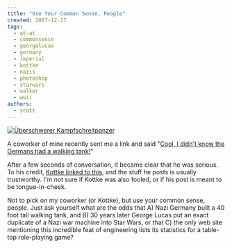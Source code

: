 ```yaml
---
title: "Use Your Common Sense, People"
created: 2007-12-17
tags:
  - at-at
  - commonsense
  - georgelucas
  - germany
  - imperial
  - kottke
  - nazis
  - photoshop
  - starwars
  - walker
  - wwii
authors:
  - scott
---
```


[![Überschwerer Kampfschreitpanzer](/images/2084771005_f4e7ecf8c1.jpg)](http://www.flickr.com/photos/spaceninja/2084771005/)

A coworker of mine recently sent me a link and said "[Cool, I didn't know the Germans had a walking tank!](http://surbrook.devermore.net/original/vehicles/mobilefortress.html)"

After a few seconds of conversation, it became clear that he was serious. To his credit, [Kottke linked to this](http://www.kottke.org/remainder/07/11/14539.html), and the stuff he posts is usually trustworthy. I'm not sure if Kottke was also fooled, or if his post is meant to be tongue-in-cheek.

Not to pick on my coworker (or Kottke), but use your common sense, people. Just ask yourself what are the odds that A) Nazi Germany built a 40 foot tall walking tank, and B) 30 years later George Lucas put an exact duplicate of a Nazi war machine into Star Wars, or that C) the only web site mentioning this incredible feat of engineering lists its statistics for a table-top role-playing game?
